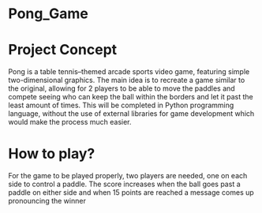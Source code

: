 # Pong_Game

# Project Concept
Pong is a table tennis–themed arcade sports video game, featuring simple two-dimensional graphics. 
The main idea is to recreate a game similar to the original, allowing for 2 players to be able to move the 
paddles and compete seeing who can keep the ball within the borders and let it past the least amount of times. 
This will be completed in Python programming language, without the use of external libraries for game development 
which would make the process much easier.

# How to play?
For the game to be played properly, two players are needed, one on each side to control a paddle. 
The score increases when the ball goes past a paddle on either side and when 15 points are reached 
a message comes up pronouncing the winner

